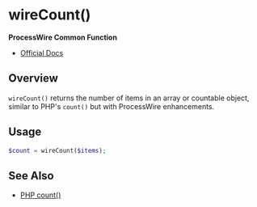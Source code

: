 # wireCount()

**ProcessWire Common Function**

- [Official Docs](https://processwire.com/api/ref/wirecount/)

## Overview

`wireCount()` returns the number of items in an array or countable object, similar to PHP's `count()` but with ProcessWire enhancements.

## Usage

```php
$count = wireCount($items);
```

## See Also
- [PHP count()](https://www.php.net/manual/en/function.count.php)
